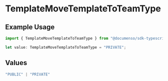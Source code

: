# TemplateMoveTemplateToTeamType

## Example Usage

```typescript
import { TemplateMoveTemplateToTeamType } from "@documenso/sdk-typescript/models/operations";

let value: TemplateMoveTemplateToTeamType = "PRIVATE";
```

## Values

```typescript
"PUBLIC" | "PRIVATE"
```